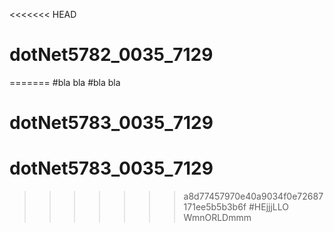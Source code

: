 <<<<<<< HEAD
# dotNet5782_0035_7129
=======
#bla bla
#bla bla
# dotNet5783_0035_7129
# dotNet5783_0035_7129
>>>>>>> a8d77457970e40a9034f0e72687171ee5b5b3b6f
#HEjjjLLO WmnORLDmmm